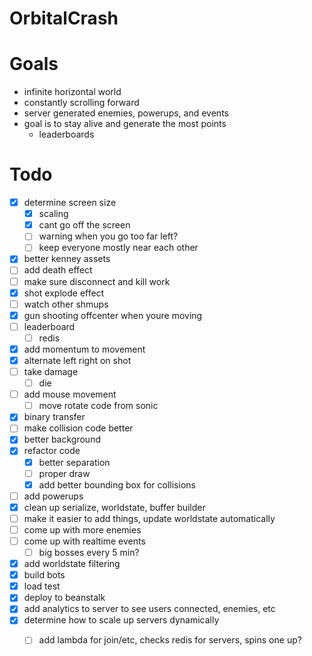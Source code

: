OrbitalCrash
======


Goals
===

* infinite horizontal world
* constantly scrolling forward
* server generated enemies, powerups, and events
* goal is to stay alive and generate the most points 
  * leaderboards


Todo
===

 * [x] determine screen size
    * [x] scaling
    * [x] cant go off the screen
    * [ ] warning when you go too far left?
    * [ ] keep everyone mostly near each other
 * [x] better kenney assets
 * [ ] add death effect
 * [ ] make sure disconnect and kill work
 * [x] shot explode effect
 * [ ] watch other shmups
 * [x] gun shooting offcenter when youre moving
 * [ ] leaderboard
    * [ ] redis
 * [x] add momentum to movement
 * [x] alternate left right on shot
 * [ ] take damage
    * [ ] die
 * [ ] add mouse movement
    * [ ] move rotate code from sonic
 * [x] binary transfer
 * [ ] make collision code better
 * [x] better background
 * [x] refactor code
     * [x] better separation
     * [ ] proper draw
     * [x] add better bounding box for collisions 
 * [ ] add powerups
 * [x] clean up serialize, worldstate, buffer builder
 * [ ] make it easier to add things, update worldstate automatically
 * [ ] come up with more enemies
 * [ ] come up with realtime events
    * [ ] big bosses every 5 min?
 * [x] add worldstate filtering
 * [x] build bots
 * [x] load test
 * [x] deploy to beanstalk
 * [x] add analytics to server to see users connected, enemies, etc
 * [x] determine how to scale up servers dynamically
    * [ ] add lambda for join/etc, checks redis for servers, spins one up?
 
